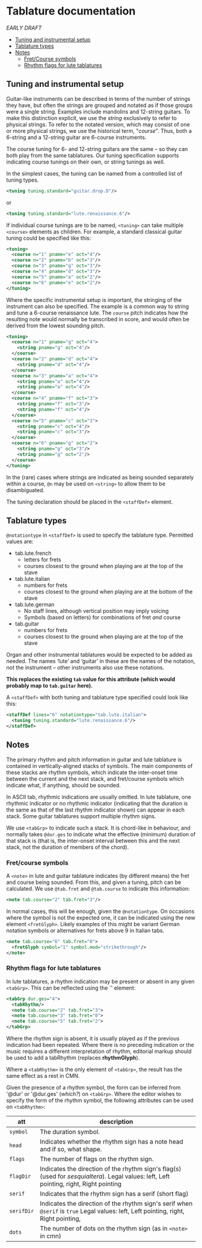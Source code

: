 # Tablature documentation
*EARLY DRAFT*
 * [Tuning and instrumental setup](#Tuning-and-instrumental-setup)
 * [Tablature types](#Tablature-types)
 * [Notes](#Notes)
   * [Fret/Course symbols](#Fret/course-symbols)
   * [Rhythm flags for lute tablatures](#Rhythm-flags-for-lute-tablatures)
## Tuning and instrumental setup
Guitar-like instruments can be described in terms of the number of
strings they have, but often the strings are grouped and notated as if those
groups were a single string. Examples include mandolins and 12-string guitars.
To make this distinction explicit, we use the *string* exclusively to refer to
physical strings. To refer to the notated version, which may consist of one or
more physical strings, we use the historical term, "*course*". Thus, both a
6-string and a 12-string guitar are 6-course instruments.

The course tuning for 6- and 12-string guitars are the same – so they can both
play from the same tablatures. Our tuning specification supports indicating
course tunings on their own, or string tunings as well.

In the simplest cases, the tuning can be named from a controlled list of tuning
types.
```xml
<tuning tuning.standard="guitar.drop.D"/>
```
or
```xml
<tuning tuning.standard="lute.renaissance.6"/>
```
If individual course tunings are to be named, `<tuning>` can take multiple
`<course>` elements as children. For example, a standard classical guitar
tuning could be specified like this:
```xml
<tuning>
  <course n="1" pname="e" oct="4"/>
  <course n="2" pname="b" oct="3"/>
  <course n="3" pname="g" oct="3"/>
  <course n="4" pname="d" oct="3"/>
  <course n="5" pname="a" oct="2"/>
  <course n="6" pname="e" oct="2"/>
</tuning>
```
Where the specific instrumental setup is important, the stringing of the
instrument can also be specified. The example is a common way to string
and tune a 6-course renaissance lute. The `course` pitch indicates how the
resulting note would normally be transcribed in score, and would often be
derived from the lowest sounding pitch.
```xml
<tuning>
  <course n="1" pname="g" oct="4">
    <string pname="g" oct="4"/>
  </course>
  <course n="2" pname="d" oct="4">
    <string pname="d" oct="4"/>
  </course>
  <course n="3" pname="a" oct="4">
    <string pname="a" oct="4"/>
    <string pname="a" oct="4"/>
  </course>
  <course n="4" pname="f" oct="3">
    <string pname="f" oct="3"/>
    <string pname="f" oct="4"/>
  </course>
  <course n="5" pname="c" oct="3">
    <string pname="c" oct="4"/>
    <string pname="c" oct="3"/>
  </course>
  <course n="6" pname="g" oct="2">
    <string pname="g" oct="3"/>
    <string pname="g" oct="2"/>
  </course>
</tuning>
```
In the (rare) cases where strings are indicated as being sounded separately
within a course, `@n` may be used on `<string>` to allow them to be
disambiguated.

The tuning declaration should be placed in the `<staffDef>` element.

## Tablature types
`@notationtype` in `<staffDef>` is used to specify the tablature type.
Permitted values are:
 * tab.lute.french
   * letters for frets
   * courses closest to the ground when playing are at the top of the stave
 * tab.lute.italian
   * numbers for frets
   * courses closest to the ground when playing are at the bottom of the stave
 * tab.lute.german
   * No staff lines, although vertical position may imply voicing
   * Symbols (based on letters) for combinations of fret *and* course
 * tab.guitar
   * numbers for frets
   * courses closest to the ground when playing are at the top of the stave

Organ and other instrumental tablatures would be expected to be added
as needed. The names ‘lute’ and ‘guitar’ in these are the names of the
notation, not the instrument – other instruments also use these notations.

**This replaces the existing `tab` value for this attribute (which
would probably map to `tab.guitar` here).**

A `<staffDef>` with both tuning and tablature type specified could look like this:
```xml
<staffDef lines="6" notationtype="tab.lute.italian">
  <tuning tuning.standard="lute.renaissance.6"/>
</staffDef>
```

## Notes
The primary rhythm and pitch information in guitar and lute tablature
is contained in vertically-aligned stacks of symbols. The main
components of these stacks are rhythm symbols, which indicate the inter-onset time between the current and the next stack, and fret/course symbols
which indicate what, if anything, should be sounded.

In ASCII tab, rhythmic indications are usually omitted. In lute
tablature, one rhythmic indicator or no rhythmic indicator (indicating that the duration is the same as that of the last rhythm indicator shown) can appear in each stack.
Some guitar tablatures support multiple rhythm signs.

We use `<tabGrp>` to indicate such a stack. It is chord-like in
behaviour, and normally takes `@dur.ges` to indicate what the
effective (minimum) duration of that stack is (that is, the inter-onset interval between this and the next stack, not the duration of members of the chord).

### Fret/course symbols
A `<note>` in lute and guitar tablature indicates (by different
means) the fret and course being sounded. From this, and given a
tuning, pitch can be calculated. We use `@tab.fret` and
`@tab.course` to indicate this information:
```xml
<note tab.course="2" tab.fret="3"/>
```
In normal cases, this will be enough, given the `@notationtype`. On
occasions where the symbol is not the expected one, it can be indicated using
the new element `<fretGlyph>`. Likely examples of this might be variant
German notation symbols or alternatives for frets above 9 in Italian tabs.

```xml
<note tab.course="6" tab.fret="0">
  <fretGlyph symbol="1" symbol.mod="strikethrough"/>
</note>
```

### Rhythm flags for lute tablatures
In lute tablatures, a rhythm indication may be present or absent in any
given `<tabGrp>`. This can be reflected using the `<tabRhythm>' element:
```xml
<tabGrp dur.ges="4">
  <tabRhythm/>
  <note tab.course="2" tab.fret="3">
  <note tab.course="3" tab.fret="0">
  <note tab.course="5" tab.fret="2">
</tabGrp>
```

Where the rhythm sign is absent, it is usually played as if
the previous indication had been repeated. Where there is no preceding
indication or the music requires a different interpretation of rhythm,
editorial markup should be used to add a tabRhythm (replaces **rhythmGlyph**).

Where a `<tabRhythm>` is the only element of `<tabGrp>`, the result has the
same effect as a rest in CMN.

Given the presence of a rhythm symbol, the form can be inferred from '@dur' or
'@dur.ges' (*which?*) on `<tabGrp>`. Where the editor wishes to specify the
form of the rhythm symbol, the following attributes can be used on `<tabRhythm>`:

att | description
---|---
 `symbol` | The duration symbol.
`head` | Indicates whether the rhythm sign has a note head and if so, what shape.
`flags` | The number of flags on the rhythm sign.
`flagDir` | Indicates the direction of the rhythm sign's flag(s) (used for *sesquialtera*). Legal values: left, Left pointing, right, Right pointing
`serif` | Indicates that the rhythm sign has a serif (short flag)
`serifDir` | Indicates the direction of the rhythm sign's serif when `@serif` is `true` Legal values: left, Left pointing, right, Right pointing,
`dots` | The number of dots on the rhythm sign (as in `<note>` in cmn)
